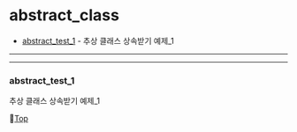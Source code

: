 # abstract_class

* [abstract_test_1](#abstract_test_1) - 추상 클래스 상속받기 예제_1

---
---

### abstract_test_1

추상 클래스 상속받기 예제_1

:camel:[Top](#abstract_class)